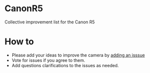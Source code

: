 # CanonR5
Collective improvement list for the Canon R5

# How to
* Please add your ideas to improve the camera by [adding an isssue](https://github.com/uncovery/CanonR5/issues)
* Vote for issues if you agree to them.
* Add questions clarifications to the issues as needed.

